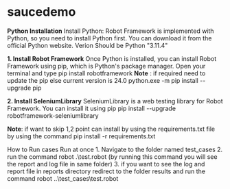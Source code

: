 # saucedemo

**Python Installation**
    Install Python: Robot Framework is implemented with Python, so you need to install Python first. You can download it from the official Python website.
    Verion Should be Python "3.11.4"

**1. Install Robot Framework** 
Once Python is installed, you can install Robot Framework using pip, which is Python's package manager. Open your terminal and type
    pip install robotframework
    **Note** : if required need to update the pip else current version is 24.0
    python.exe -m pip install --upgrade pip
    
**2. Install SeleniumLibrary**
SeleniumLibrary is a web testing library for Robot Framework. You can install it using pip
    pip install --upgrade robotframework-seleniumlibrary

**Note**: if want to skip 1,2 point can install by using the requirements.txt file by using the command
    pip install -r requirements.txt

How to Run cases
    Run at once
        1. Navigate to the folder named test_cases 
        2. run the command robot .\test.robot (by running this command you will see the report and log file in same folder)
        3. if you want to see the log and report file in reports directory redirect to the folder results and run the command 
                robot ..\test_cases\test.robot
        

